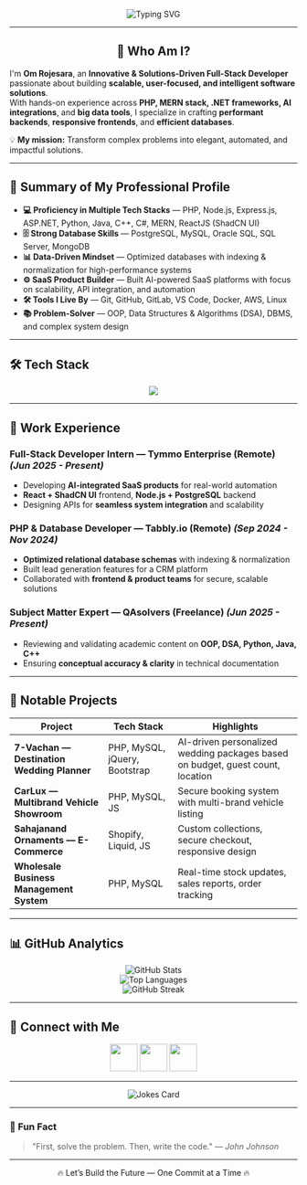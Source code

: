 <!-- Banner with Animation -->
<p align="center">
  <img src="https://readme-typing-svg.herokuapp.com?font=Fira+Code&size=28&duration=4000&pause=1000&color=00F700&center=true&vCenter=true&width=900&lines=Hi%2C+I'm+Om+Rojesara+%F0%9F%91%8B;Full-Stack+%26+Backend+Developer+from+India+%F0%9F%87%AE%F0%9F%87%B3;Passionate+about+AI%2C+Big+Data%2C+and+Automation;Turning+Ideas+into+Impactful+Software+Solutions" alt="Typing SVG" />
</p>

---

<h2 align="center">🚀 Who Am I?</h2>

I'm **Om Rojesara**, an **Innovative & Solutions-Driven Full-Stack Developer** passionate about building **scalable, user-focused, and intelligent software solutions**.  
With hands-on experience across **PHP, MERN stack, .NET frameworks, AI integrations**, and **big data tools**, I specialize in crafting **performant backends**, **responsive frontends**, and **efficient databases**.

💡 **My mission:** Transform complex problems into elegant, automated, and impactful solutions.

---

## 🧠 Summary of My Professional Profile
- **💻 Proficiency in Multiple Tech Stacks** — PHP, Node.js, Express.js, ASP.NET, Python, Java, C++, C#, MERN, ReactJS (ShadCN UI)
- **🗄 Strong Database Skills** — PostgreSQL, MySQL, Oracle SQL, SQL Server, MongoDB
- **📊 Data-Driven Mindset** — Optimized databases with indexing & normalization for high-performance systems
- **⚙️ SaaS Product Builder** — Built AI-powered SaaS platforms with focus on scalability, API integration, and automation
- **🛠 Tools I Live By** — Git, GitHub, GitLab, VS Code, Docker, AWS, Linux
- **📚 Problem-Solver** — OOP, Data Structures & Algorithms (DSA), DBMS, and complex system design

---

## 🛠 Tech Stack
<p align="center">
  <img src="https://skillicons.dev/icons?i=python,java,cpp,cs,js,html,css,react,php,nodejs,express,asp,dotnet,laravel,bootstrap,mysql,postgres,oracle,mongodb,git,github,gitlab,linux,docker,aws&perline=8" />
</p>

---

## 📌 Work Experience

### **Full-Stack Developer Intern — Tymmo Enterprise (Remote)** *(Jun 2025 - Present)*
- Developing **AI-integrated SaaS products** for real-world automation
- **React + ShadCN UI** frontend, **Node.js + PostgreSQL** backend
- Designing APIs for **seamless system integration** and scalability

### **PHP & Database Developer — Tabbly.io (Remote)** *(Sep 2024 - Nov 2024)*
- **Optimized relational database schemas** with indexing & normalization
- Built lead generation features for a CRM platform
- Collaborated with **frontend & product teams** for secure, scalable solutions

### **Subject Matter Expert — QAsolvers (Freelance)** *(Jun 2025 - Present)*
- Reviewing and validating academic content on **OOP, DSA, Python, Java, C++**
- Ensuring **conceptual accuracy & clarity** in technical documentation

---

## 💼 Notable Projects
| Project | Tech Stack | Highlights |
|---------|------------|------------|
| **7-Vachan — Destination Wedding Planner** | PHP, MySQL, jQuery, Bootstrap | AI-driven personalized wedding packages based on budget, guest count, location |
| **CarLux — Multibrand Vehicle Showroom** | PHP, MySQL, JS | Secure booking system with multi-brand vehicle listing |
| **Sahajanand Ornaments — E-Commerce** | Shopify, Liquid, JS | Custom collections, secure checkout, responsive design |
| **Wholesale Business Management System** | PHP, MySQL | Real-time stock updates, sales reports, order tracking |

---

## 📊 GitHub Analytics
<div align="center">

![GitHub Stats](https://github-readme-stats.vercel.app/api?username=omrojesara&show_icons=true&theme=tokyonight&count_private=true)  
![Top Languages](https://github-readme-stats.vercel.app/api/top-langs/?username=omrojesara&layout=compact&theme=tokyonight)  
![GitHub Streak](https://github-readme-streak-stats.herokuapp.com/?user=omrojesara&theme=tokyonight)

</div>

---

## 🤝 Connect with Me
<p align="center">
  <a href="https://linkedin.com/in/omrojesara"><img src="https://skillicons.dev/icons?i=linkedin" width="48" /></a>
  <a href="mailto:rojesaraom1@gmail.com"><img src="https://skillicons.dev/icons?i=gmail" width="48" /></a>
  <a href="https://github.com/OmRojesara"><img src="https://skillicons.dev/icons?i=github" width="48" /></a>
</p>

---

<p align="center">
<img src="https://readme-jokes.vercel.app/api?theme=tokyonight" alt="Jokes Card" />
</p>

---

### 🎯 Fun Fact
> "First, solve the problem. Then, write the code." — *John Johnson*

---

<p align="center">🔥 Let’s Build the Future — One Commit at a Time 🔥</p>
